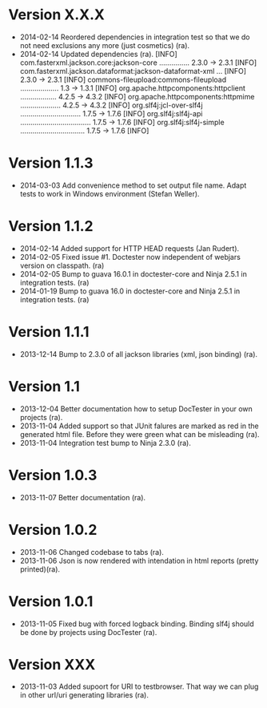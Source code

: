 Version X.X.X
=============
 
 * 2014-02-14 Reordered dependencies in integration test so that we do not need
   exclusions any more (just cosmetics) (ra).
 * 2014-02-14 Updated dependencies (ra).
   [INFO]   com.fasterxml.jackson.core:jackson-core ............... 2.3.0 -> 2.3.1
   [INFO]   com.fasterxml.jackson.dataformat:jackson-dataformat-xml ...
   [INFO]                                                           2.3.0 -> 2.3.1
   [INFO]   commons-fileupload:commons-fileupload ................... 1.3 -> 1.3.1
   [INFO]   org.apache.httpcomponents:httpclient .................. 4.2.5 -> 4.3.2
   [INFO]   org.apache.httpcomponents:httpmime .................... 4.2.5 -> 4.3.2
   [INFO]   org.slf4j:jcl-over-slf4j .............................. 1.7.5 -> 1.7.6
   [INFO]   org.slf4j:slf4j-api ................................... 1.7.5 -> 1.7.6
   [INFO]   org.slf4j:slf4j-simple ................................ 1.7.5 -> 1.7.6
   [INFO] 

Version 1.1.3
=============

 * 2014-03-03 Add convenience method to set output file name. Adapt tests to work in Windows environment (Stefan Weller).

Version 1.1.2
=============

 * 2014-02-14 Added support for HTTP HEAD requests (Jan Rudert).
 * 2014-02-05 Fixed issue #1. Doctester now independent of webjars version on classpath. (ra)
 * 2014-02-05 Bump to guava 16.0.1 in doctester-core and Ninja 2.5.1 in integration tests. (ra)
 * 2014-01-19 Bump to guava 16.0 in doctester-core and Ninja 2.5.1 in integration tests. (ra)

Version 1.1.1
=============

 * 2013-12-14 Bump to 2.3.0 of all jackson libraries (xml, json binding) (ra).

Version 1.1
=============

 * 2013-12-04 Better documentation how to setup DocTester in your own projects (ra).
 * 2013-11-04 Added support so that JUnit falures are marked as red
              in the generated html file. Before they were green what can be
              misleading (ra).
 * 2013-11-04 Integration test bump to Ninja 2.3.0 (ra).

Version 1.0.3
=============

 * 2013-11-07 Better documentation (ra).

Version 1.0.2
=============

 * 2013-11-06 Changed codebase to tabs (ra).
 * 2013-11-06 Json is now rendered with intendation in html reports (pretty printed)(ra).

Version 1.0.1
=============

 * 2013-11-05 Fixed bug with forced logback binding. Binding slf4j should be done by projects using DocTester (ra).

Version XXX
===========

 * 2013-11-03 Added supoort for URI to testbrowser. 
   That way we can plug in other url/uri generating libraries (ra).
